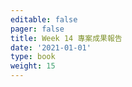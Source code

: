 ```yaml
---
editable: false
pager: false
title: Week 14 專案成果報告
date: '2021-01-01'
type: book
weight: 15
---
```


